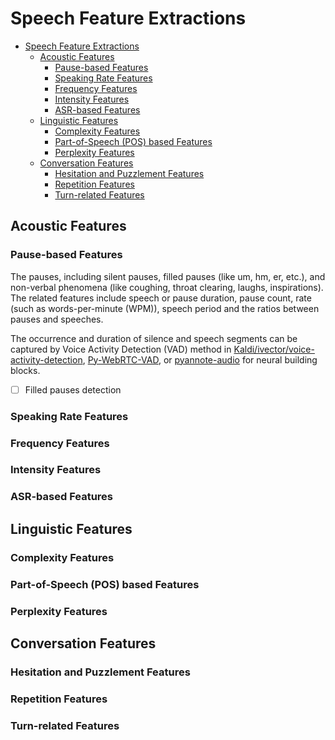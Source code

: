 # Speech Feature Extractions

- [Speech Feature Extractions](#speech-feature-extractions)
  - [Acoustic Features](#acoustic-features)
    - [Pause-based Features](#pause-based-features)
    - [Speaking Rate Features](#speaking-rate-features)
    - [Frequency Features](#frequency-features)
    - [Intensity Features](#intensity-features)
    - [ASR-based Features](#asr-based-features)
  - [Linguistic Features](#linguistic-features)
    - [Complexity Features](#complexity-features)
    - [Part-of-Speech (POS) based Features](#part-of-speech-pos-based-features)
    - [Perplexity Features](#perplexity-features)
  - [Conversation Features](#conversation-features)
    - [Hesitation and Puzzlement Features](#hesitation-and-puzzlement-features)
    - [Repetition Features](#repetition-features)
    - [Turn-related Features](#turn-related-features)

## Acoustic Features

### Pause-based Features

The pauses, including silent pauses, filled pauses (like um, hm, er, etc.), and non-verbal phenomena (like coughing, throat clearing, laughs, inspirations).
The related features include speech or pause duration, pause count, rate (such as words-per-minute (WPM)), speech period and the ratios between pauses and speeches.

The occurrence and duration of silence and speech segments can be captured by Voice Activity Detection (VAD) method in [Kaldi/ivector/voice-activity-detection](https://github.com/kaldi-asr/kaldi/blob/8ce3a95761e0eb97d95d3db2fcb6b2bfb7ffec5b/src/ivector/voice-activity-detection.cc), [Py-WebRTC-VAD](https://github.com/wiseman/py-webrtcvad), or [pyannote-audio](https://github.com/pyannote/pyannote-audio) for neural building blocks.

- [ ] Filled pauses detection

### Speaking Rate Features

### Frequency Features

### Intensity Features

### ASR-based Features

## Linguistic Features

### Complexity Features

### Part-of-Speech (POS) based Features

### Perplexity Features

## Conversation Features

### Hesitation and Puzzlement Features

### Repetition Features

### Turn-related Features
